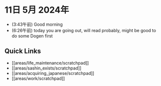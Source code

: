 # 11日 5月 2024年
- (3:43午前) Good morning
- (6:26午前) today you are going out, will read probably, might be good to do some Dogen first

 



## Quick Links
- [[areas/life_maintenance/scratchpad]]
- [[areas/sashin_exists/scratchpad]]
- [[areas/acquiring_japanese/scratchpad]]
- [[areas/work/scratchpad]]
